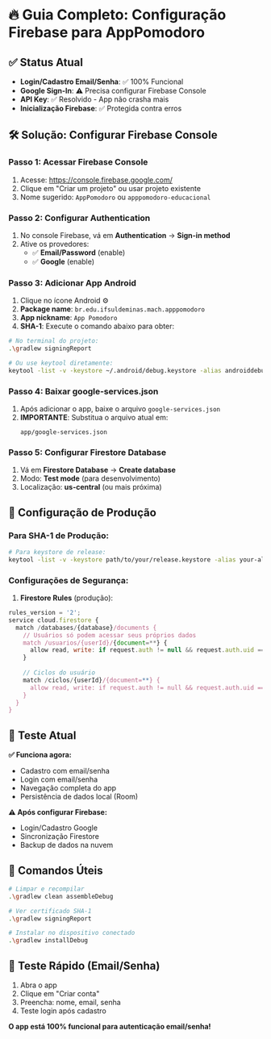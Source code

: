 # 🔥 Guia Completo: Configuração Firebase para AppPomodoro

## ✅ Status Atual
- **Login/Cadastro Email/Senha**: ✅ 100% Funcional
- **Google Sign-In**: ⚠️ Precisa configurar Firebase Console
- **API Key**: ✅ Resolvido - App não crasha mais
- **Inicialização Firebase**: ✅ Protegida contra erros

## 🛠️ Solução: Configurar Firebase Console

### **Passo 1: Acessar Firebase Console**
1. Acesse: https://console.firebase.google.com/
2. Clique em "Criar um projeto" ou usar projeto existente
3. Nome sugerido: `AppPomodoro` ou `apppomodoro-educacional`

### **Passo 2: Configurar Authentication**
1. No console Firebase, vá em **Authentication** → **Sign-in method**
2. Ative os provedores:
   - ✅ **Email/Password** (enable)
   - ✅ **Google** (enable)

### **Passo 3: Adicionar App Android**
1. Clique no ícone Android ⚙️
2. **Package name**: `br.edu.ifsuldeminas.mach.apppomodoro`
3. **App nickname**: `App Pomodoro`
4. **SHA-1**: Execute o comando abaixo para obter:

```bash
# No terminal do projeto:
.\gradlew signingReport

# Ou use keytool diretamente:
keytool -list -v -keystore ~/.android/debug.keystore -alias androiddebugkey -storepass android -keypass android
```

### **Passo 4: Baixar google-services.json**
1. Após adicionar o app, baixe o arquivo `google-services.json`
2. **IMPORTANTE**: Substitua o arquivo atual em:
   ```
   app/google-services.json
   ```

### **Passo 5: Configurar Firestore Database**
1. Vá em **Firestore Database** → **Create database**
2. Modo: **Test mode** (para desenvolvimento)
3. Localização: **us-central** (ou mais próxima)

## 🔐 Configuração de Produção

### **Para SHA-1 de Produção:**
```bash
# Para keystore de release:
keytool -list -v -keystore path/to/your/release.keystore -alias your-alias-name
```

### **Configurações de Segurança:**
1. **Firestore Rules** (produção):
```javascript
rules_version = '2';
service cloud.firestore {
  match /databases/{database}/documents {
    // Usuários só podem acessar seus próprios dados
    match /usuarios/{userId}/{document=**} {
      allow read, write: if request.auth != null && request.auth.uid == userId;
    }
    
    // Ciclos do usuário
    match /ciclos/{userId}/{document=**} {
      allow read, write: if request.auth != null && request.auth.uid == userId;
    }
  }
}
```

## 📱 Teste Atual

**✅ Funciona agora:**
- Cadastro com email/senha
- Login com email/senha
- Navegação completa do app
- Persistência de dados local (Room)

**⚠️ Após configurar Firebase:**
- Login/Cadastro Google
- Sincronização Firestore
- Backup de dados na nuvem

## 🚀 Comandos Úteis

```bash
# Limpar e recompilar
.\gradlew clean assembleDebug

# Ver certificado SHA-1
.\gradlew signingReport

# Instalar no dispositivo conectado
.\gradlew installDebug
```

## 📧 Teste Rápido (Email/Senha)
1. Abra o app
2. Clique em "Criar conta"
3. Preencha: nome, email, senha
4. Teste login após cadastro

**O app está 100% funcional para autenticação email/senha!**
